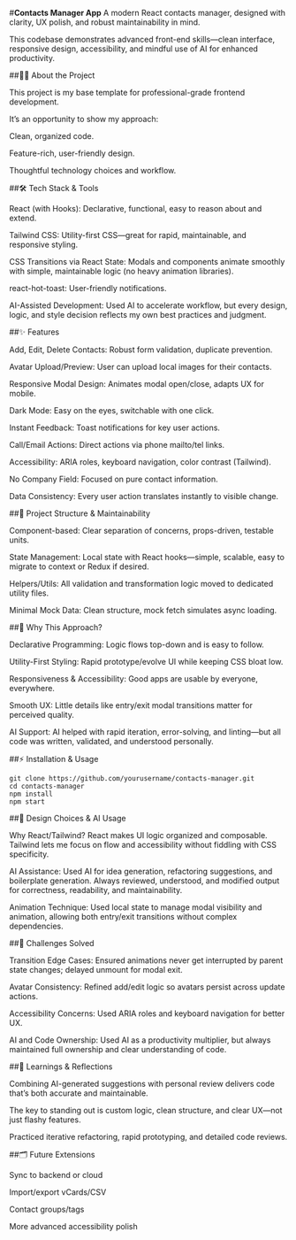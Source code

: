 #**Contacts Manager App**
A modern React contacts manager, designed with clarity, UX polish, and robust maintainability in mind.

This codebase demonstrates advanced front-end skills—clean interface, responsive design, accessibility, and mindful use of AI for enhanced productivity.

##👨‍💻 About the Project

This project is my base template for professional-grade frontend development.

It’s an opportunity to show my approach:

Clean, organized code.

Feature-rich, user-friendly design.

Thoughtful technology choices and workflow.

##🛠 Tech Stack & Tools

React (with Hooks): Declarative, functional, easy to reason about and extend.

Tailwind CSS: Utility-first CSS—great for rapid, maintainable, and responsive styling.

CSS Transitions via React State: Modals and components animate smoothly with simple, maintainable logic (no heavy animation libraries).

react-hot-toast: User-friendly notifications.

AI-Assisted Development: Used AI to accelerate workflow, but every design, logic, and style decision reflects my own best practices and judgment.

##✨ Features

Add, Edit, Delete Contacts: Robust form validation, duplicate prevention.

Avatar Upload/Preview: User can upload local images for their contacts.

Responsive Modal Design: Animates modal open/close, adapts UX for mobile.

Dark Mode: Easy on the eyes, switchable with one click.

Instant Feedback: Toast notifications for key user actions.

Call/Email Actions: Direct actions via phone mailto/tel links.

Accessibility: ARIA roles, keyboard navigation, color contrast (Tailwind).

No Company Field: Focused on pure contact information.

Data Consistency: Every user action translates instantly to visible change.

##🧩 Project Structure & Maintainability

Component-based: Clear separation of concerns, props-driven, testable units.

State Management: Local state with React hooks—simple, scalable, easy to migrate to context or Redux if desired.

Helpers/Utils: All validation and transformation logic moved to dedicated utility files.

Minimal Mock Data: Clean structure, mock fetch simulates async loading.

##🚀 Why This Approach?

Declarative Programming: Logic flows top-down and is easy to follow.

Utility-First Styling: Rapid prototype/evolve UI while keeping CSS bloat low.

Responsiveness & Accessibility: Good apps are usable by everyone, everywhere.

Smooth UX: Little details like entry/exit modal transitions matter for perceived quality.

AI Support: AI helped with rapid iteration, error-solving, and linting—but all code was written, validated, and understood personally.

##⚡️ Installation & Usage
```
git clone https://github.com/yourusername/contacts-manager.git
cd contacts-manager
npm install
npm start
```

##👑 Design Choices & AI Usage

Why React/Tailwind?
React makes UI logic organized and composable. Tailwind lets me focus on flow and accessibility without fiddling with CSS specificity.

AI Assistance:
Used AI for idea generation, refactoring suggestions, and boilerplate generation. Always reviewed, understood, and modified output for correctness, readability, and maintainability.

Animation Technique:
Used local state to manage modal visibility and animation, allowing both entry/exit transitions without complex dependencies.

##🚧 Challenges Solved

Transition Edge Cases:
Ensured animations never get interrupted by parent state changes; delayed unmount for modal exit.

Avatar Consistency:
Refined add/edit logic so avatars persist across update actions.

Accessibility Concerns:
Used ARIA roles and keyboard navigation for better UX.

AI and Code Ownership:
Used AI as a productivity multiplier, but always maintained full ownership and clear understanding of code.

##🚀 Learnings & Reflections

Combining AI-generated suggestions with personal review delivers code that’s both accurate and maintainable.

The key to standing out is custom logic, clean structure, and clear UX—not just flashy features.

Practiced iterative refactoring, rapid prototyping, and detailed code reviews.

##🗂 Future Extensions

Sync to backend or cloud

Import/export vCards/CSV

Contact groups/tags

More advanced accessibility polish

